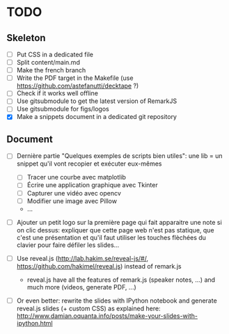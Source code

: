 # TODO

## Skeleton

* [ ] Put CSS in a dedicated file
* [ ] Split content/main.md
* [ ] Make the french branch
* [ ] Write the PDF target in the Makefile (use https://github.com/astefanutti/decktape ?)
* [ ] Check if it works well offline
* [ ] Use gitsubmodule to get the latest version of RemarkJS
* [ ] Use gitsubmodule for figs/logos
* [x] Make a snippets document in a dedicated git repository

## Document

- [ ] Dernière partie "Quelques exemples de scripts bien utiles": une lib = un snippet qu'il vont recopier et exécuter eux-mêmes
    - [ ] Tracer une courbe avec matplotlib
    - [ ] Écrire une application graphique avec Tkinter
    - [ ] Capturer une vidéo avec opencv
    - [ ] Modifier une image avec Pillow
    - ...

- [ ] Ajouter un petit logo sur la première page qui fait apparaitre une note
  si on clic dessus: expliquer que cette page web n'est pas statique, que c'est
  une présentation et qu'il faut utiliser les touches flèchées du clavier pour
  faire défiler les slides...
- [ ] Use reveal.js (http://lab.hakim.se/reveal-js/#/,
  https://github.com/hakimel/reveal.js) instead of remark.js
    - reveal.js have all the features of remark.js (speaker notes, ...) and
      much more (videos, generate PDF, ...)
- [ ] Or even better: rewrite the slides with IPython notebook and generate
  reveal.js slides (+ custom CSS) as explained here:
  http://www.damian.oquanta.info/posts/make-your-slides-with-ipython.html
